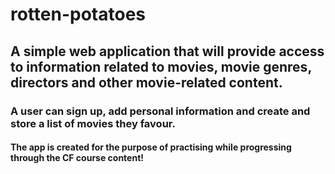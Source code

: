 # rotten-potatoes

## A simple web application that will provide access to information related to movies, movie genres, directors and other movie-related content.

### A user can sign up, add personal information and create and store a list of movies they favour.

#### The app is created for the purpose of practising while progressing through the CF course content!
